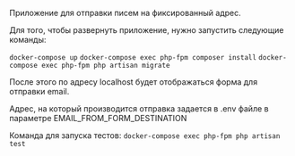 Приложение для отправки писем на фиксированный адрес.

Для того, чтобы развернуть приложение, нужно запустить следующие команды:

`docker-compose up`
`docker-compose exec php-fpm composer install`
`docker-compose exec php-fpm php artisan migrate`

После этого по адресу localhost будет отображаться форма для отправки email. 

Адрес, на который производится отправка задается в .env файле в параметре EMAIL_FROM_FORM_DESTINATION

Команда для запуска тестов:
`docker-compose exec php-fpm php artisan test` 
